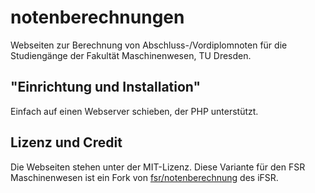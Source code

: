 notenberechnungen
=================

Webseiten zur Berechnung von Abschluss-/Vordiplomnoten für die Studiengänge der Fakultät Maschinenwesen, TU Dresden.

"Einrichtung und Installation"
----------------------

Einfach auf einen Webserver schieben, der PHP unterstützt.


Lizenz und Credit
----------------------

Die Webseiten stehen unter der MIT-Lizenz.
Diese Variante für den FSR Maschinenwesen ist ein Fork von [fsr/notenberechnung](https://github.com/fsr/notenberechnungen) des iFSR.
